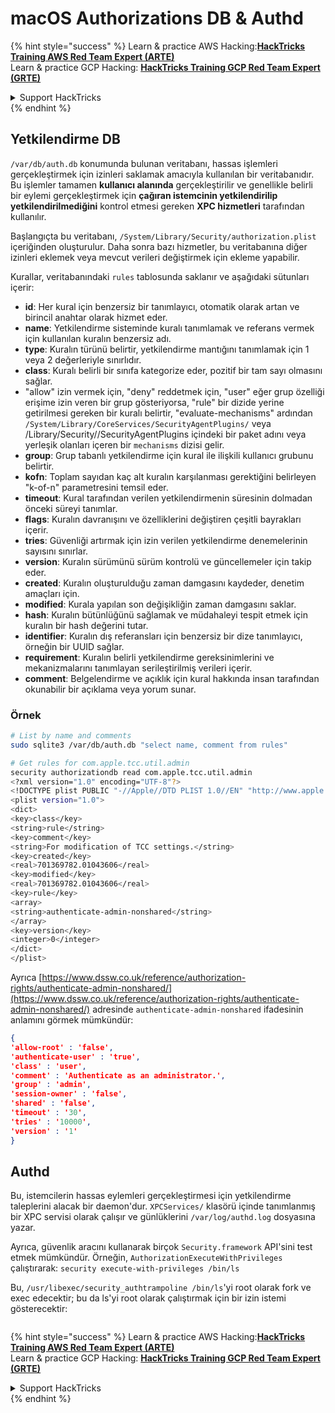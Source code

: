 # macOS Authorizations DB & Authd

{% hint style="success" %}
Learn & practice AWS Hacking:<img src="../../../.gitbook/assets/arte.png" alt="" data-size="line">[**HackTricks Training AWS Red Team Expert (ARTE)**](https://training.hacktricks.xyz/courses/arte)<img src="../../../.gitbook/assets/arte.png" alt="" data-size="line">\
Learn & practice GCP Hacking: <img src="../../../.gitbook/assets/grte.png" alt="" data-size="line">[**HackTricks Training GCP Red Team Expert (GRTE)**<img src="../../../.gitbook/assets/grte.png" alt="" data-size="line">](https://training.hacktricks.xyz/courses/grte)

<details>

<summary>Support HackTricks</summary>

* Check the [**subscription plans**](https://github.com/sponsors/carlospolop)!
* **Join the** 💬 [**Discord group**](https://discord.gg/hRep4RUj7f) or the [**telegram group**](https://t.me/peass) or **follow** us on **Twitter** 🐦 [**@hacktricks\_live**](https://twitter.com/hacktricks\_live)**.**
* **Share hacking tricks by submitting PRs to the** [**HackTricks**](https://github.com/carlospolop/hacktricks) and [**HackTricks Cloud**](https://github.com/carlospolop/hacktricks-cloud) github repos.

</details>
{% endhint %}

## **Yetkilendirme DB**

`/var/db/auth.db` konumunda bulunan veritabanı, hassas işlemleri gerçekleştirmek için izinleri saklamak amacıyla kullanılan bir veritabanıdır. Bu işlemler tamamen **kullanıcı alanında** gerçekleştirilir ve genellikle belirli bir eylemi gerçekleştirmek için **çağıran istemcinin yetkilendirilip yetkilendirilmediğini** kontrol etmesi gereken **XPC hizmetleri** tarafından kullanılır.

Başlangıçta bu veritabanı, `/System/Library/Security/authorization.plist` içeriğinden oluşturulur. Daha sonra bazı hizmetler, bu veritabanına diğer izinleri eklemek veya mevcut verileri değiştirmek için ekleme yapabilir.

Kurallar, veritabanındaki `rules` tablosunda saklanır ve aşağıdaki sütunları içerir:

* **id**: Her kural için benzersiz bir tanımlayıcı, otomatik olarak artan ve birincil anahtar olarak hizmet eder.
* **name**: Yetkilendirme sisteminde kuralı tanımlamak ve referans vermek için kullanılan kuralın benzersiz adı.
* **type**: Kuralın türünü belirtir, yetkilendirme mantığını tanımlamak için 1 veya 2 değerleriyle sınırlıdır.
* **class**: Kuralı belirli bir sınıfa kategorize eder, pozitif bir tam sayı olmasını sağlar.
* "allow" izin vermek için, "deny" reddetmek için, "user" eğer grup özelliği erişime izin veren bir grup gösteriyorsa, "rule" bir dizide yerine getirilmesi gereken bir kuralı belirtir, "evaluate-mechanisms" ardından `/System/Library/CoreServices/SecurityAgentPlugins/` veya /Library/Security//SecurityAgentPlugins içindeki bir paket adını veya yerleşik olanları içeren bir `mechanisms` dizisi gelir.
* **group**: Grup tabanlı yetkilendirme için kural ile ilişkili kullanıcı grubunu belirtir.
* **kofn**: Toplam sayıdan kaç alt kuralın karşılanması gerektiğini belirleyen "k-of-n" parametresini temsil eder.
* **timeout**: Kural tarafından verilen yetkilendirmenin süresinin dolmadan önceki süreyi tanımlar.
* **flags**: Kuralın davranışını ve özelliklerini değiştiren çeşitli bayrakları içerir.
* **tries**: Güvenliği artırmak için izin verilen yetkilendirme denemelerinin sayısını sınırlar.
* **version**: Kuralın sürümünü sürüm kontrolü ve güncellemeler için takip eder.
* **created**: Kuralın oluşturulduğu zaman damgasını kaydeder, denetim amaçları için.
* **modified**: Kurala yapılan son değişikliğin zaman damgasını saklar.
* **hash**: Kuralın bütünlüğünü sağlamak ve müdahaleyi tespit etmek için kuralın bir hash değerini tutar.
* **identifier**: Kuralın dış referansları için benzersiz bir dize tanımlayıcı, örneğin bir UUID sağlar.
* **requirement**: Kuralın belirli yetkilendirme gereksinimlerini ve mekanizmalarını tanımlayan serileştirilmiş verileri içerir.
* **comment**: Belgelendirme ve açıklık için kural hakkında insan tarafından okunabilir bir açıklama veya yorum sunar.

### Örnek
```bash
# List by name and comments
sudo sqlite3 /var/db/auth.db "select name, comment from rules"

# Get rules for com.apple.tcc.util.admin
security authorizationdb read com.apple.tcc.util.admin
<?xml version="1.0" encoding="UTF-8"?>
<!DOCTYPE plist PUBLIC "-//Apple//DTD PLIST 1.0//EN" "http://www.apple.com/DTDs/PropertyList-1.0.dtd">
<plist version="1.0">
<dict>
<key>class</key>
<string>rule</string>
<key>comment</key>
<string>For modification of TCC settings.</string>
<key>created</key>
<real>701369782.01043606</real>
<key>modified</key>
<real>701369782.01043606</real>
<key>rule</key>
<array>
<string>authenticate-admin-nonshared</string>
</array>
<key>version</key>
<integer>0</integer>
</dict>
</plist>
```
Ayrıca [https://www.dssw.co.uk/reference/authorization-rights/authenticate-admin-nonshared/](https://www.dssw.co.uk/reference/authorization-rights/authenticate-admin-nonshared/) adresinde `authenticate-admin-nonshared` ifadesinin anlamını görmek mümkündür:
```json
{
'allow-root' : 'false',
'authenticate-user' : 'true',
'class' : 'user',
'comment' : 'Authenticate as an administrator.',
'group' : 'admin',
'session-owner' : 'false',
'shared' : 'false',
'timeout' : '30',
'tries' : '10000',
'version' : '1'
}
```
## Authd

Bu, istemcilerin hassas eylemleri gerçekleştirmesi için yetkilendirme taleplerini alacak bir daemon'dur. `XPCServices/` klasörü içinde tanımlanmış bir XPC servisi olarak çalışır ve günlüklerini `/var/log/authd.log` dosyasına yazar.

Ayrıca, güvenlik aracını kullanarak birçok `Security.framework` API'sini test etmek mümkündür. Örneğin, `AuthorizationExecuteWithPrivileges` çalıştırarak: `security execute-with-privileges /bin/ls`

Bu, `/usr/libexec/security_authtrampoline /bin/ls`'yi root olarak fork ve exec edecektir; bu da ls'yi root olarak çalıştırmak için bir izin istemi gösterecektir:

<figure><img src="../../../.gitbook/assets/image (10).png" alt=""><figcaption></figcaption></figure>

{% hint style="success" %}
Learn & practice AWS Hacking:<img src="../../../.gitbook/assets/arte.png" alt="" data-size="line">[**HackTricks Training AWS Red Team Expert (ARTE)**](https://training.hacktricks.xyz/courses/arte)<img src="../../../.gitbook/assets/arte.png" alt="" data-size="line">\
Learn & practice GCP Hacking: <img src="../../../.gitbook/assets/grte.png" alt="" data-size="line">[**HackTricks Training GCP Red Team Expert (GRTE)**<img src="../../../.gitbook/assets/grte.png" alt="" data-size="line">](https://training.hacktricks.xyz/courses/grte)

<details>

<summary>Support HackTricks</summary>

* Check the [**subscription plans**](https://github.com/sponsors/carlospolop)!
* **Join the** 💬 [**Discord group**](https://discord.gg/hRep4RUj7f) or the [**telegram group**](https://t.me/peass) or **follow** us on **Twitter** 🐦 [**@hacktricks\_live**](https://twitter.com/hacktricks\_live)**.**
* **Share hacking tricks by submitting PRs to the** [**HackTricks**](https://github.com/carlospolop/hacktricks) and [**HackTricks Cloud**](https://github.com/carlospolop/hacktricks-cloud) github repos.

</details>
{% endhint %}

